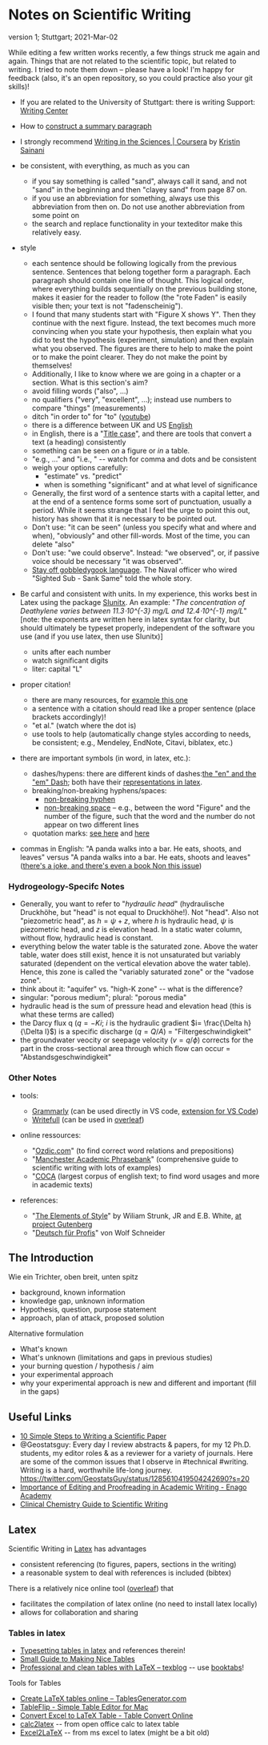 # Notes on Scientific Writing

version 1; Stuttgart; 2021-Mar-02

While editing a few written works recently, a few things struck me again and again. Things that are not related to the scientific topic, but related to writing. I tried to note them down – please have a look! I'm happy for feedback (also, it's an open repository, so you could practice also your git skills)!

- If you are related to the University of Stuttgart: there is writing Support: [Writing Center](https://www.sz.uni-stuttgart.de/en/writing_center/mainpage/)

- How to [construct a summary paragraph](https://cbs.umn.edu/sites/cbs.umn.edu/files/migrated-files/downloads/Annotated_Nature_abstract.pdf)

- I strongly recommend [Writing in the Sciences | Coursera](https://www.coursera.org/learn/sciwrite) by [Kristin Sainani](https://profiles.stanford.edu/kristin-sainani?tab=bio)

- be consistent, with everything, as much as you can
    - if you say something is called "sand", always call it sand, and not "sand" in the beginning and then "clayey sand" from page 87 on.
    - if you use an abbreviation for something, always use this abbreviation from then on. Do not use another abbreviation from some point on
	- the search and replace functionality in your texteditor make this relatively easy.

- style
    - each sentence should be following logically from the previous sentence. Sentences that belong together form a paragraph. Each paragraph should contain one line of thought. This logical order, where everything builds sequentially on the previous building stone, makes it easier for the reader to follow (the "rote Faden" is easily visible then; your text is not "fadenscheinig").
    - I found that many students start with "Figure X shows Y". Then they continue with the next figure. Instead, the text becomes much more convincing when you state your hypothesis, then explain what you did  to test the hypothesis (experiment, simulation) and then explain what you observed. The figures are there to help to make the point or to make the point clearer. They do not make the point by themselves!
    - Additionally, I like to know where we are going in a chapter or a section. What is this section's aim?
    - avoid filling words ("also", ...)
    - no qualifiers ("very", "excellent", ...); instead use numbers to compare "things" (measurements)
    - ditch "in order to" for "to" ([youtube](https://www.youtube.com/watch?v=DPOcVojQ0kY))
    - there is a difference between UK and US [English](http://www.tysto.com/uk-us-spelling-list.html)
    - in English, there is a "[Title case](https://en.wikipedia.org/wiki/Title_case)", and there are tools that convert a text (a heading) consistently
    - something can be seen *on* a figure or *in* a table.
    - "e.g., ..." and "i.e., " -- watch for comma and dots and be consistent
    - weigh your options carefully:
        - "estimate" vs. "predict"
        - when is something "significant" and at what level of significance
    - Generally, the first word of a sentence starts with a capital letter, and at the end of a sentence forms some sort of punctuation, usually a period. While it seems strange that I feel the urge to point this out, history has shown that it is necessary to be pointed out.
    - Don't use: "it can be seen" (unless you specify what and where and when), "obviously" and other fill-words. Most of the time, you can delete "also"
    - Don't use: "we could observe". Instead: "we observed", or, if passive voice should be necessary "it was observed".
	- [Stay off gobbledygook language](https://archive.org/details/Maverick1944MemoAboutGobbledygook). The Naval officer who wired "Sighted Sub - Sank Same" told the whole story.

- Be carful and consistent with units. In my experience, this works best in Latex using the package [SIunitx](https://www.namsu.de/Extra/pakete/Siunitx.pdf). An example: "*The concentration of Deathylene varies between 11.3⋅10^{-3} mg/L and 12.4⋅10^{-1} mg/L*" [note: the exponents are written here in latex syntax for clarity, but should ultimately be typeset properly, independent of the software you use (and if you use latex, then use SIunitx)]
    - units after each number
    - watch significant digits
    - liter: capital "L"
    
- proper citation!
    - there are many resources, for [example this one](http://tim.thorpeallen.net/Courses/Reference/Citations.html)
    - a sentence with a citation should read like a proper sentence (place brackets accordingly)!
    - "et al." (watch where the dot is)
    - use tools to help (automatically change styles according to needs, be consistent; e.g., Mendeley, EndNote, Citavi, biblatex, etc.)
    
- there are important symbols (in word, in latex, etc.):
	- dashes/hypens: there are different kinds of dashes:[the "en" and the "em" Dash](https://www.scribbr.com/language-rules/dashes/); both have their [representations in latex](https://tex.stackexchange.com/a/53637).
    - breaking/non-breaking hyphens/spaces:
		- [non-breaking hyphen](https://en.wikipedia.org/wiki/Wikipedia:Non-breaking_hyphen)
    	- [non-breaking space](https://en.wikipedia.org/wiki/Non-breaking_space) – e.g., between the word "Figure" and the number of the figure, such that the word and the number do not appear on two different lines
	- quotation marks: [see here](https://en.wikibooks.org/wiki/LaTeX/Text_Formatting#Quote-marks) and [here](https://de.wikibooks.org/wiki/LaTeX-Wörterbuch:_Anführungszeichen)
    
- commas in English:
    "A panda walks into a bar. He eats, shoots, and leaves" versus "A panda walks into a bar. He eats, shoots and leaves" ([there's a joke, and there's even a book Non this issue](https://adeptenglish.com/lessons/english-learn-grammar-7/#eats-shoots-and-leaves-the-joke))


### Hydrogeology-Specifc Notes
- Generally, you want to refer to "*hydraulic head*" (hydraulische Druckhöhe, but "head" is not equal to Druckhöhe!). Not "head". Also not "piezometric head", as $h= \psi + z$, where $h$ is hydraulic head, $\psi$ is piezometric head, and $z$ is elevation head. In a static water column, without flow, hydraulic head is constant.
- everything below the water table is the saturated zone. Above the water table, water does still exist, hence it is not unsaturated but variably saturated (dependent on the vertical elevation above the water table). Hence, this zone is called the "variably saturated zone" or the "vadose zone".
- think about it: "aquifer" vs. "high-K zone" -- what is the difference?
- singular: "porous medium"; plural: "porous media"
- hydraulic head is the sum of pressure head and elevation head (this is what these terms are called)
- the Darcy flux q ($q=-K i$; $i$ is the hydraulic gradient $i= \frac{\Delta h}{\Delta l}$) is a specific discharge ($q= Q / A$)  = "Filtergeschwindigkeit"
- the groundwater veocity or seepage velocity ($v = q / \phi$) corrects for the part in the cross-sectional area through which flow can occur = "Abstandsgeschwindigkeit"
    
### Other Notes
- tools:
    - [Grammarly](https://www.grammarly.com) (can be used directly in VS code, [extension for VS Code](https://github.com/znck/grammarly))
    - [Writefull](https://writefull.com) (can be used in [overleaf](http://www.overleaf.com))
   
- online ressources:
    - "[Ozdic.com](https://ozdic.com/)" (to find correct word relations and prepositions)
	- "[Manchester Academic Phrasebank](https://www.phrasebank.manchester.ac.uk/)" (comprehensive guide to scientific writing with lots of examples)
	- "[COCA](https://www.english-corpora.org/coca/) (largest corpus of english text; to find word usages and more in academic texts)
	
- references:
    - "[The Elements of Style](https://en.wikipedia.org/wiki/The_Elements_of_Style)" by Wiliam Strunk, JR and E.B. White, [at project Gutenberg](https://gutenberg.org/ebooks/37134)
    - "[Deutsch für Profis](https://www.buecher.de/shop/humor/deutsch-fuer-profis/schneider-wolf/products_products/detail/prod_id/07603956/)" von Wolf Schneider

## The Introduction

Wie ein Trichter, oben breit, unten spitz

- background, known information
- knowledge gap, unknown information
- Hypothesis, question, purpose statement
- approach, plan of attack, proposed solution

Alternative formulation

- What's known
- What's unknown (limitations and gaps in previous studies)
- your burning question / hypothesis / aim
- your experimental approach
- why your experimental approach is new and different and important (fill in the gaps)

## Useful Links
- [10 Simple Steps to Writing a Scientific Paper](https://spie.org/news/photonics-focus/janfeb-2020/how-to-write-a-scientific-paper?SSO=1)
- @Geostatsguy: Every day I review abstracts & papers, for my 12 Ph.D. students, my editor roles & as a reviewer for a variety of journals. Here are some of the common issues that I observe in #technical #writing. Writing is a hard, worthwhile life-long journey. https://twitter.com/GeostatsGuy/status/1285610419504242690?s=20
- [Importance of Editing and Proofreading in Academic Writing - Enago Academy](https://www.enago.com/academy/importance-of-proofreading-and-editing-in-academic-writing/)
- [Clinical Chemistry Guide to Scientific Writing](https://www.aacc.org/science-and-research/clinical-chemistry/clinical-chemistry%C2%A0guide-to-scientific-writing#)


## Latex

Scientific Writing in [Latex](https://www.latex-project.org) has advantages
- consistent referencing (to figures, papers, sections in the writing)
- a reasonable system to deal with references is included (bibtex)

There is a relatively nice online tool ([overleaf](https://www.overleaf.com/)) that
- facilitates the compilation of latex online (no need to install latex locally)
- allows for collaboration and sharing

### Tables in latex
- [Typesetting tables in latex](https://tug.org/TUGboat/tb28-3/tb90hoeppner.pdf) and references therein!
- [Small Guide to Making Nice Tables](https://people.inf.ethz.ch/markusp/teaching/guides/guide-tables.pdf)
- [Professional and clean tables with LaTeX – texblog](https://texblog.org/2017/02/06/proper-tables-with-latex/) -- use [booktabs](https://www.ctan.org/pkg/booktabs?lang=en)!

Tools for Tables
- [Create LaTeX tables online – TablesGenerator.com](https://www.tablesgenerator.com/)
- [TableFlip - Simple Table Editor for Mac](https://tableflipapp.com/)
- [Convert Excel to LaTeX Table - Table Convert Online](https://tableconvert.com/excel-to-latex)
- [calc2latex](https://calc2latex.sourceforge.net/) -- from open office calc to latex table
- [Excel2LaTeX](https://www.ctan.org/pkg/excel2latex) -- from ms excel to latex (might be a bit old)
